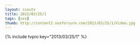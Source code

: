 ```yaml
--- 
layout: sieutv
title: 2013/03/25/1
tags: [xxx]
thumb: http://content2.sexforsure.com/2013/03/25/1/Video.jpg
---
```

{% include tvpro key="2013/03/25/1" %} 

